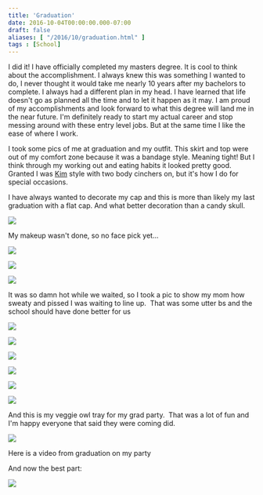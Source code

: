 ```yaml
---
title: 'Graduation'
date: 2016-10-04T00:00:00.000-07:00
draft: false
aliases: [ "/2016/10/graduation.html" ]
tags : [School]
---
```


I did it! I have officially completed my masters degree. It is cool to think about the accomplishment. I always knew this was something I wanted to do, I never thought it would take me nearly 10 years after my bachelors to complete. I always had a different plan in my head. I have learned that life doesn't go as planned all the time and to let it happen as it may. I am proud of my accomplishments and look forward to what this degree will land me in the near future. I'm definitely ready to start my actual career and stop messing around with these entry level jobs. But at the same time I like the ease of where I work.  
  
I took some pics of me at graduation and my outfit. This skirt and top were out of my comfort zone because it was a bandage style. Meaning tight! But I think through my working out and eating habits it looked pretty good. Granted I was [Kim](https://www.kimkardashianwest.com/style/797-kim-kardashian-spanx/) style with two body cinchers on, but it's how I do for special occasions.  
  
I have always wanted to decorate my cap and this is more than likely my last graduation with a flat cap. And what better decoration than a candy skull.  

  

  

[![](https://3.bp.blogspot.com/-HnwSUyTskR8/V_NQl2YZIjI/AAAAAAAAA0A/IPmOtE0tnvEOlSTtIZDbIEtO2nTZsBR0wCEw/s640/2016-09-23%2B22.34.51.jpg)](https://3.bp.blogspot.com/-HnwSUyTskR8/V_NQl2YZIjI/AAAAAAAAA0A/IPmOtE0tnvEOlSTtIZDbIEtO2nTZsBR0wCEw/s1600/2016-09-23%2B22.34.51.jpg)

My makeup wasn't done, so no face pick yet...  

  

[![](https://1.bp.blogspot.com/-M3bw_WHd_t4/V_NRNixEJzI/AAAAAAAAA0E/FLcYxAJzEVkzkw5A5hUuuEiK-hjIqEiLQCLcB/s640/2016-09-30%2B21.23.26.jpg)](https://1.bp.blogspot.com/-M3bw_WHd_t4/V_NRNixEJzI/AAAAAAAAA0E/FLcYxAJzEVkzkw5A5hUuuEiK-hjIqEiLQCLcB/s1600/2016-09-30%2B21.23.26.jpg)

  

  

[![](https://3.bp.blogspot.com/-sQSpAxNywt4/V_NQwA4qccI/AAAAAAAAAzw/nA3dF875XVQCxVJeT6-f2zVCo1DjlV9_QCLcB/s640/2016-09-30%2B22.06.48.jpg)](https://3.bp.blogspot.com/-sQSpAxNywt4/V_NQwA4qccI/AAAAAAAAAzw/nA3dF875XVQCxVJeT6-f2zVCo1DjlV9_QCLcB/s1600/2016-09-30%2B22.06.48.jpg)

[![](https://1.bp.blogspot.com/-zEHW240FzA4/V_NQgvmPvUI/AAAAAAAAA0A/t7L9VclJftUrLpLYCU2OnT8vGceAE3CmQCEw/s640/2016-09-24%2B09.17.30.jpg)](https://1.bp.blogspot.com/-zEHW240FzA4/V_NQgvmPvUI/AAAAAAAAA0A/t7L9VclJftUrLpLYCU2OnT8vGceAE3CmQCEw/s1600/2016-09-24%2B09.17.30.jpg)

It was so damn hot while we waited, so I took a pic to show my mom how sweaty and pissed I was waiting to line up.  That was some utter bs and the school should have done better for us

[![](https://2.bp.blogspot.com/-apdTncH_Y9c/V_NQg4KmYKI/AAAAAAAAA0A/GIiYe6QeZIIZsA7uyZZRt6jBrwFfDKiFgCEw/s640/2016-09-24%2B10.29.47.jpg)](https://2.bp.blogspot.com/-apdTncH_Y9c/V_NQg4KmYKI/AAAAAAAAA0A/GIiYe6QeZIIZsA7uyZZRt6jBrwFfDKiFgCEw/s1600/2016-09-24%2B10.29.47.jpg)

[![](https://1.bp.blogspot.com/-tk4hS-jAuok/V_NQnks-O_I/AAAAAAAAA0I/c84q5BU7tzI9Ha3p3s05J__WgSGdw_kygCEw/s640/2016-09-28%2B14.35.49.png)](https://1.bp.blogspot.com/-tk4hS-jAuok/V_NQnks-O_I/AAAAAAAAA0I/c84q5BU7tzI9Ha3p3s05J__WgSGdw_kygCEw/s1600/2016-09-28%2B14.35.49.png)

  

[![](https://2.bp.blogspot.com/-dycK_tQAW6I/V_NQptuxXgI/AAAAAAAAA0I/2nK18hYLj5EWIfcHg7jgK1cZVZgGsYiJgCEw/s640/2016-09-28%2B14.36.11.png)](https://2.bp.blogspot.com/-dycK_tQAW6I/V_NQptuxXgI/AAAAAAAAA0I/2nK18hYLj5EWIfcHg7jgK1cZVZgGsYiJgCEw/s1600/2016-09-28%2B14.36.11.png)

  

[![](https://2.bp.blogspot.com/-PpeF3yz_BNs/V_NQscmzmcI/AAAAAAAAA0I/vVpyBe2t3OEc7Q5X5AqtZ4WR65NUWc5gACEw/s640/2016-09-28%2B14.36.33.png)](https://2.bp.blogspot.com/-PpeF3yz_BNs/V_NQscmzmcI/AAAAAAAAA0I/vVpyBe2t3OEc7Q5X5AqtZ4WR65NUWc5gACEw/s1600/2016-09-28%2B14.36.33.png)

  

[![](https://3.bp.blogspot.com/-_MuIt4OXm7A/V_NQq8CCmnI/AAAAAAAAA0I/OZSfIW3o-JwXyTcuuQT1Gne8E7vv9h2tACEw/s640/2016-09-28%2B14.36.23.png)](https://3.bp.blogspot.com/-_MuIt4OXm7A/V_NQq8CCmnI/AAAAAAAAA0I/OZSfIW3o-JwXyTcuuQT1Gne8E7vv9h2tACEw/s1600/2016-09-28%2B14.36.23.png)

  

[![](https://4.bp.blogspot.com/-6taujStPYbo/V_NQt25em6I/AAAAAAAAA0I/qRi1QWJQ638lOtrHJE2Z5CemGtNyNyOvQCEw/s640/2016-09-28%2B14.36.42.png)](https://4.bp.blogspot.com/-6taujStPYbo/V_NQt25em6I/AAAAAAAAA0I/qRi1QWJQ638lOtrHJE2Z5CemGtNyNyOvQCEw/s1600/2016-09-28%2B14.36.42.png)

And this is my veggie owl tray for my grad party.  That was a lot of fun and I'm happy everyone that said they were coming did.

[![](https://1.bp.blogspot.com/-OC4UjLysdfI/V_NQwkifH7I/AAAAAAAAA0I/G5HVCFi7rbEcfrm3l2CBiuQ7iMjFKJicwCEw/s640/2016-09-30%2B17.25.07.png)](https://1.bp.blogspot.com/-OC4UjLysdfI/V_NQwkifH7I/AAAAAAAAA0I/G5HVCFi7rbEcfrm3l2CBiuQ7iMjFKJicwCEw/s1600/2016-09-30%2B17.25.07.png)

Here is a video from graduation on my party

  

  
  
And now the best part:  

[![](https://4.bp.blogspot.com/-ekSlRp8MTPc/WCOTxUu6JjI/AAAAAAAAA94/kxEuHzfSymY7GKUQ51mWbANOb3wsAUrYQCLcB/s400/IMG_7065%255B1%255D.JPG)](https://4.bp.blogspot.com/-ekSlRp8MTPc/WCOTxUu6JjI/AAAAAAAAA94/kxEuHzfSymY7GKUQ51mWbANOb3wsAUrYQCLcB/s1600/IMG_7065%255B1%255D.JPG)